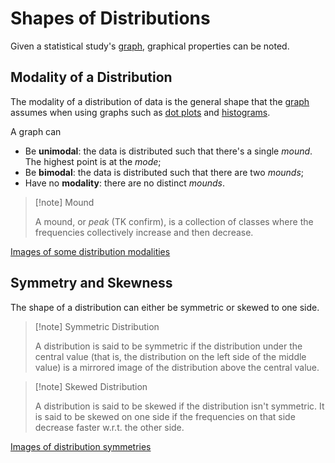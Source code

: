 # Shapes of Distributions

Given a statistical study's [graph](Statistics/Data%20Graphs.md), graphical properties can be noted.

## Modality of a Distribution

The modality of a distribution of data is the general shape that the [graph](Statistics/Data%20Graphs.md) assumes when using graphs such as [dot plots](Statistics/Data%20Graphs.md#Dot%20Plot) and [histograms](Statistics/Data%20Graphs.md#Histogram).

A graph can

- Be **unimodal**: the data is distributed such that there's a single *mound*. The highest point is at the *mode*;
- Be **bimodal**: the data is distributed such that there are two *mounds*;
- Have no **modality**:  there are no distinct *mounds*.

> [!note] Mound
> 
> A mound, or *peak* (TK confirm), is a collection of classes where the frequencies collectively increase and then decrease.

[Images of some distribution modalities](?TK)

## Symmetry and Skewness

The shape of a distribution can either be symmetric or skewed to one side.

> [!note] Symmetric Distribution
> 
> A distribution is said to be symmetric if the distribution under the central value (that is, the distribution on the left side of the middle value) is a mirrored image of the distribution above the central value.

> [!note] Skewed Distribution
> 
> A distribution is said to be skewed if the distribution isn't symmetric. It is said to be skewed on one side if the frequencies on that side decrease faster w.r.t. the other side.

[Images of distribution symmetries](?TK)


